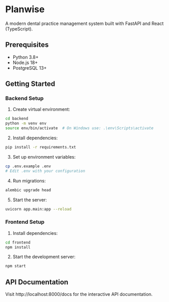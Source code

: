 # Planwise

A modern dental practice management system built with FastAPI and React (TypeScript).

## Prerequisites

- Python 3.8+
- Node.js 18+
- PostgreSQL 13+

## Getting Started

### Backend Setup

1. Create virtual environment:
```bash
cd backend
python -m venv env
source env/bin/activate  # On Windows use: .\env\Scripts\activate
```

2. Install dependencies:
```bash
pip install -r requirements.txt
```

3. Set up environment variables:
```bash
cp .env.example .env
# Edit .env with your configuration
```

4. Run migrations:
```bash
alembic upgrade head
```

5. Start the server:
```bash
uvicorn app.main:app --reload
```

### Frontend Setup

1. Install dependencies:
```bash
cd frontend
npm install
```

2. Start the development server:
```bash
npm start
```

## API Documentation

Visit http://localhost:8000/docs for the interactive API documentation.
